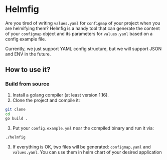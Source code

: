 # Helmfig

Are you tired of writing `values.yaml` for `configmap` of your project when you are helmifying them? Helmfig is a handy 
tool that can generate the content of your `configmap` object and its parameters for `values.yaml` based on a config
example file.

Currently, we just support YAML config structure, but we will support JSON and ENV in the future.

## How to use it?

### Build from source

1. Install a golang compiler (at least version 1.16).
2. Clone the project and compile it:
~~~bash
git clone 
cd 
go build .
~~~
3. Put your ```config.example.yml``` near the compiled binary and run it via:
~~~bash
./helmfig
~~~
3. If everything is OK, two files will be generated: ```configmap.yaml``` and ```values.yaml```. You can use them in
helm chart of your desired application
